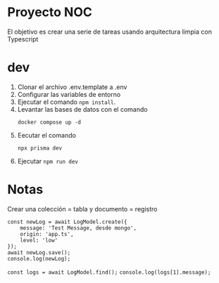 # Proyecto NOC

El objetivo es crear una serie de tareas usando arquitectura limpia con Typescript

# dev
1. Clonar el archivo .env.template a .env
2. Configurar las variables de entorno
3. Ejecutar el comando ```npm install```.
4. Levantar las bases de datos con el comando
    ```
    docker compose up -d
    ```
5. Eecutar el comando
    ```
    npx prisma dev
    ```
6. Ejecutar ```npm run dev```



# Notas
Crear una colección = tabla y documento = registro
```
const newLog = await LogModel.create({
    message: 'Test Message, desde mongo',
    origin: 'app.ts',
    level: 'low'
});
await newLog.save();
console.log(newLog);
```
``const logs = await LogModel.find();``
``console.log(logs[1].message);``